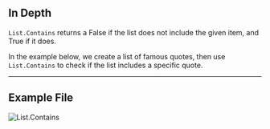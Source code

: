## In Depth
`List.Contains` returns a False if the list does not include the given item, and True if it does.

In the example below, we create a list of famous quotes, then use `List.Contains` to check if the list includes a specific quote.
___
## Example File

![List.Contains](./DSCore.List.Contains_img.jpg)
